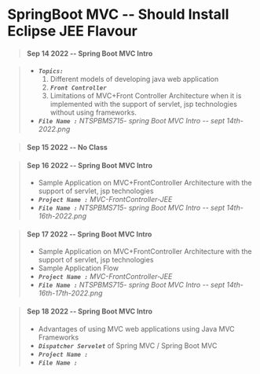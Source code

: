 # SpringBoot MVC -- Should Install Eclipse JEE Flavour

> #### Sep 14 2022 -- Spring Boot MVC Intro

> - <em>**`Topics:`**</em>
>     1. Different models of developing java web application
>     2.  <em>**`Front Controller`**</em>
>     3. Limitations of MVC+Front Controller Architecture when it is implemented with the support of servlet, jsp technologies without using frameworks.
> - <em>**`File Name :`**</em> *NTSPBMS715- spring Boot MVC Intro -- sept 14th-2022.png*

> #### Sep 15 2022 -- No Class

> #### Sep 16 2022 -- Spring Boot MVC Intro
>
> - Sample Application on MVC+FrontController Architecture with the support of servlet, jsp technologies
> - <em>**`Project Name :`**</em> *MVC-FrontController-JEE*
> - <em>**`File Name :`**</em> *NTSPBMS715- spring Boot MVC Intro -- sept 14th-16th-2022.png*

> #### Sep 17 2022 -- Spring Boot MVC Intro
>
> - Sample Application on MVC+FrontController Architecture with the support of servlet, jsp technologies
> - Sample Application Flow
> - <em>**`Project Name :`**</em> *MVC-FrontController-JEE*
> - <em>**`File Name :`**</em> *NTSPBMS715- spring Boot MVC Intro -- sept 14th-16th-17th-2022.png*

> #### Sep 18 2022 -- Spring Boot MVC Intro
> 
> - Advantages of using MVC web applications using Java MVC Frameworks
> - <em>**`Dispatcher Servelet`**</em> of Spring MVC / Spring Boot MVC
> - <em>**`Project Name : `**</em>
> - <em>**`File Name : `**</em>
